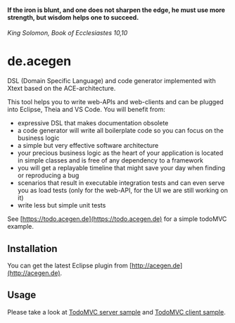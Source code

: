 #### If the iron is blunt, and one does not sharpen the edge, he must use more strength, but wisdom helps one to succeed.

_King Solomon, Book of Ecclesiastes 10,10_

# de.acegen

DSL (Domain Specific Language) and code generator implemented with Xtext based on the ACE-architecture.

This tool helps you to write web-APIs and web-clients and can be plugged into Eclipse, Theia and VS Code.
You will benefit from:

- expressive DSL that makes documentation obsolete
- a code generator will write all boilerplate code so you can focus on the business logic
- a simple but very effective software architecture
- your precious business logic as the heart of your application is located in simple classes and is free of any dependency to a framework
- you will get a replayable timeline that might save your day when finding or reproducing a bug
- scenarios that result in executable integration tests and can even serve you as load tests (only for the web-API, for the UI we are still working on it)
- write less but simple unit tests 

See [https://todo.acegen.de](https://todo.acegen.de) for a simple todoMVC example.

## Installation

You can get the latest Eclipse plugin from [http://acegen.de](http://acegen.de).

## Usage

Please take a look at [TodoMVC server sample](https://github.com/annettedorothea/TodoMVC---Server) 
and [TodoMVC client sample](https://github.com/annettedorothea/TodoMVC---Client).

